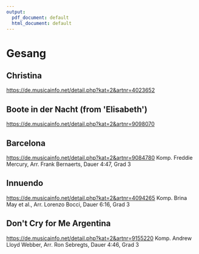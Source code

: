 ```yaml
---
output:
  pdf_document: default
  html_document: default
---
```


# Gesang

## Christina
https://de.musicainfo.net/detail.php?kat=2&artnr=4023652

## Boote in der Nacht (from 'Elisabeth')
https://de.musicainfo.net/detail.php?kat=2&artnr=9098070

## Barcelona
https://de.musicainfo.net/detail.php?kat=2&artnr=9084780
Komp. Freddie Mercury, Arr. Frank Bernaerts, Dauer 4:47, Grad 3

## Innuendo
https://de.musicainfo.net/detail.php?kat=2&artnr=4094265
Komp. Brina May et al., Arr. Lorenzo Bocci, Dauer 6:16, Grad 3

## Don't Cry for Me Argentina
https://de.musicainfo.net/detail.php?kat=2&artnr=9155220
Komp. Andrew Lloyd Webber, Arr. Ron Sebregts, Dauer 4:46, Grad 3
